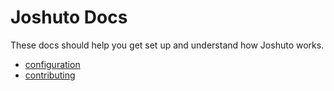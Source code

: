 # Joshuto Docs

These docs should help you get set up and understand how Joshuto works.

 - [configuration](/docs/configuration/)
 - [contributing](/docs/contributing.md)
